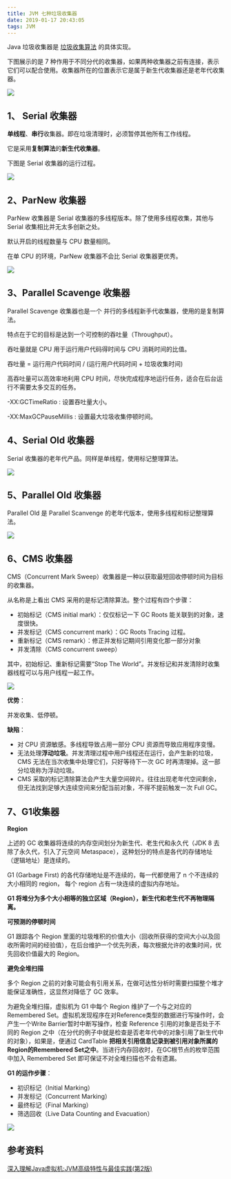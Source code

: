 ```yaml
---
title: JVM 七种垃圾收集器
date: 2019-01-17 20:43:05
tags: JVM
---
```


Java 垃圾收集器是 [垃圾收集算法](http://wuzhangyang.com/2019/01/15/garbage-collection-algorithm/) 的具体实现。

下图展示的是 7 种作用于不同分代的收集器，如果两种收集器之前有连接，表示它们可以配合使用。收集器所在的位置表示它是属于新生代收集器还是老年代收集器。

![](https://raw.githubusercontent.com/zywudev/blog-source/master/image/seven_garbage_collector.png)

## 1、 Serial 收集器

**单线程**、**串行**收集器。即在垃圾清理时，必须暂停其他所有工作线程。

它是采用**复制算法**的**新生代收集器**。

下图是 Serial 收集器的运行过程。

![](https://raw.githubusercontent.com/zywudev/blog-source/master/image/serial_collector.png)

## 2、ParNew 收集器

ParNew 收集器是 Serial 收集器的多线程版本。除了使用多线程收集，其他与 Serial 收集相比并无太多创新之处。

默认开启的线程数量与 CPU 数量相同。

在单 CPU 的环境，ParNew 收集器不会比 Serial 收集器更优秀。

![](https://raw.githubusercontent.com/zywudev/blog-source/master/image/parnew_collector.png)

## 3、Parallel Scavenge 收集器

Parallel Scavenge 收集器也是一个 并行的多线程新手代收集器，使用的是复制算法。

特点在于它的目标是达到一个可控制的吞吐量（Throughput）。

吞吐量就是 CPU 用于运行用户代码得时间与 CPU 消耗时间的比值。

吞吐量 = 运行用户代码时间 / (运行用户代码时间 + 垃圾收集时间)

高吞吐量可以高效率地利用 CPU 时间，尽快完成程序地运行任务，适合在后台运行不需要太多交互的任务。

-XX:GCTimeRatio : 设置吞吐量大小。

-XX:MaxGCPauseMillis : 设置最大垃圾收集停顿时间。

## 4、Serial Old 收集器

Serial 收集器的老年代产品。同样是单线程，使用标记整理算法。

![](https://raw.githubusercontent.com/zywudev/blog-source/master/image/serial_collector.png)

## 5、Parallel Old 收集器

Parallel Old 是 Parallel Scanvenge 的老年代版本，使用多线程和标记整理算法。

![](https://raw.githubusercontent.com/zywudev/blog-source/master/image/parallel_old_collector.png)

## 6、CMS 收集器

CMS（Concurrent Mark Sweep）收集器是一种以获取最短回收停顿时间为目标的收集器。

从名称是上看出 CMS 采用的是标记清除算法。整个过程有四个步骤：

- 初始标记（CMS initial mark）：仅仅标记一下 GC Roots 能关联到的对象，速度很快。
- 并发标记（CMS concurrent mark）：GC Roots Tracing 过程。
- 重新标记（CMS remark）：修正并发标记期间引用变化那一部分对象
- 并发清除（CMS concurrent sweep）

其中，初始标记、重新标记需要“Stop The World”。并发标记和并发清除时收集器线程可以与用户线程一起工作。

![](https://raw.githubusercontent.com/zywudev/blog-source/master/image/cms_collector.png)

**优势**：

并发收集、低停顿。

**缺陷**：

- 对 CPU 资源敏感。多线程导致占用一部分 CPU 资源而导致应用程序变慢。
- 无法处理**浮动垃圾**。并发清理过程中用户线程还在运行，会产生新的垃圾，CMS 无法在当次收集中处理它们，只好等待下一次 GC 时再清理掉。这一部分垃圾称为浮动垃圾。
- CMS 采取的标记清除算法会产生大量空间碎片。往往出现老年代空间剩余，但无法找到足够大连续空间来分配当前对象，不得不提前触发一次 Full GC。

## 7、G1收集器

**Region**

上述的 GC 收集器将连续的内存空间划分为新生代、老生代和永久代（JDK 8 去除了永久代，引入了元空间 Metaspace），这种划分的特点是各代的存储地址（逻辑地址）是连续的。

G1 (Garbage First) 的各代存储地址是不连续的，每一代都使用了 n 个不连续的大小相同的 region， 每个 region 占有一块连续的虚拟内存地址。

**G1 将堆分为多个大小相等的独立区域（Region），新生代和老生代不再物理隔离。**

**可预测的停顿时间**

G1 跟踪各个 Region 里面的垃圾堆积的价值大小（回收所获得的空间大小以及回收所需时间的经验值），在后台维护一个优先列表，每次根据允许的收集时间，优先回收价值最大的 Region。

**避免全堆扫描**

多个 Region 之前的对象可能会有引用关系，在做可达性分析时需要扫描整个堆才能保证准确性，这显然对降低了 GC 效率。

为避免全堆扫描，虚拟机为 G1 中每个 Region 维护了一个与之对应的 Remembered Set。虚拟机发现程序在对Reference类型的数据进行写操作时，会产生一个Write Barrier暂时中断写操作，检查 Reference 引用的对象是否处于不同的 Region 之中（在分代的例子中就是检查是否老年代中的对象引用了新生代中的对象），如果是，便通过 CardTable **把相关引用信息记录到被引用对象所属的Region的Remembered Set之中**。当进行内存回收时，在GC根节点的枚举范围中加入 Remembered Set 即可保证不对全堆扫描也不会有遗漏。

**G1 的运作步骤**：

- 初识标记（Initial Marking）
- 并发标记（Concurrent Marking）
- 最终标记（Final Marking）
- 筛选回收（Live Data Counting and Evacuation）

![](https://raw.githubusercontent.com/zywudev/blog-source/master/image/g1_collector.png)



## 参考资料

[深入理解Java虚拟机:JVM高级特性与最佳实践(第2版)](https://book.douban.com/subject/24722612/)

